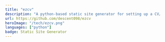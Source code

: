 ```yaml
---
title: "ezcv"
description: "A python-based static site generator for setting up a CV/Resume site"
url: https://github.com/descent098/ezcv
heroImage: "/tech/ezcv.png"
languages: ["python"]
badge: Static Site Generator
---
```




